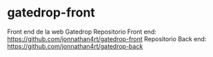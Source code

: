 # gatedrop-front
Front end de la web Gatedrop
Repositorio Front end: https://github.com/jonnathan4rt/gatedrop-front
Repositorio Back  end: https://github.com/jonnathan4rt/gatedrop-back
